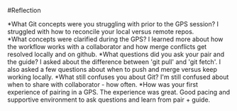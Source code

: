 #Reflection


*What Git concepts were you struggling with prior to the GPS session?  I struggled with how to reconcile your local versus remote repos.  
*What concepts were clarified during the GPS? I learned more about how the workflow works with a collaborator and how merge conflicts get resolved locally and on github. 
*What questions did you ask your pair and the guide? I asked about the difference between 'git pull' and 'git fetch'. I also asked a few questions about when to push and merge versus keep working locally. 
*What still confuses you about Git? I'm still confused about when to share with collaborator - how often. 
*How was your first experience of pairing in a GPS. The experience was great. Good pacing and supportive environment to ask questions and learn from pair + guide. 